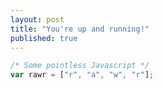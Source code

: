 ```yaml
---
layout: post
title: "You're up and running!"
published: true
---
```


```javascript
/* Some pointless Javascript */
var rawr = ["r", "a", "w", "r"];
```
